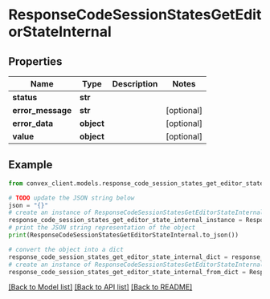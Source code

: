 # ResponseCodeSessionStatesGetEditorStateInternal


## Properties

Name | Type | Description | Notes
------------ | ------------- | ------------- | -------------
**status** | **str** |  | 
**error_message** | **str** |  | [optional] 
**error_data** | **object** |  | [optional] 
**value** | **object** |  | [optional] 

## Example

```python
from convex_client.models.response_code_session_states_get_editor_state_internal import ResponseCodeSessionStatesGetEditorStateInternal

# TODO update the JSON string below
json = "{}"
# create an instance of ResponseCodeSessionStatesGetEditorStateInternal from a JSON string
response_code_session_states_get_editor_state_internal_instance = ResponseCodeSessionStatesGetEditorStateInternal.from_json(json)
# print the JSON string representation of the object
print(ResponseCodeSessionStatesGetEditorStateInternal.to_json())

# convert the object into a dict
response_code_session_states_get_editor_state_internal_dict = response_code_session_states_get_editor_state_internal_instance.to_dict()
# create an instance of ResponseCodeSessionStatesGetEditorStateInternal from a dict
response_code_session_states_get_editor_state_internal_from_dict = ResponseCodeSessionStatesGetEditorStateInternal.from_dict(response_code_session_states_get_editor_state_internal_dict)
```
[[Back to Model list]](../README.md#documentation-for-models) [[Back to API list]](../README.md#documentation-for-api-endpoints) [[Back to README]](../README.md)


